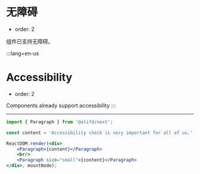 # 无障碍

- order: 2

组件已支持无障碍。

:::lang=en-us
# Accessibility

- order: 2

Components already support accessibility
:::

---

````jsx
import { Paragraph } from '@alifd/next';

const content = 'Accessibility check is very important for all of us.';

ReactDOM.render(<div>
    <Paragraph>{content}</Paragraph>
    <br/>
    <Paragraph size="small">{content}</Paragraph>
</div>, mountNode);
````

